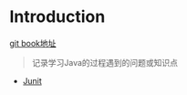 # Introduction

[git book地址](https://teqgin.gitbook.io/javanotes/)

> 记录学习Java的过程遇到的问题或知识点

- [Junit](JunitNotes/README.md)